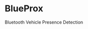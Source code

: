 # BlueProx
 Bluetooth Vehicle Presence Detection
<!--stackedit_data:
eyJoaXN0b3J5IjpbMTYzOTM5Nzk3NF19
-->